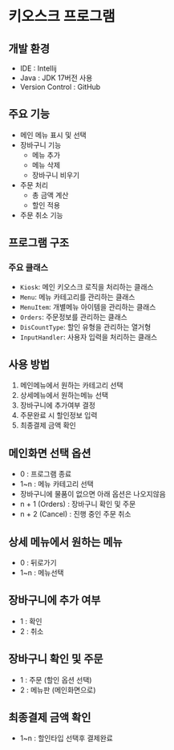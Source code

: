 # 키오스크 프로그램 

## 개발 환경

- IDE : Intellij
- Java : JDK 17버전 사용
- Version Control : GitHub

## 주요 기능
- 메인 메뉴 표시 및 선택
- 장바구니 기능
    - 메뉴 추가
    - 메뉴 삭제
    - 장바구니 비우기
- 주문 처리
    - 총 금액 계산
    - 할인 적용
- 주문 취소 기능

## 프로그램 구조
### 주요 클래스
- `Kiosk`: 메인 키오스크 로직을 처리하는 클래스
- `Menu`: 메뉴 카테고리를 관리하는 클래스
- `MenuItem`: 개별메뉴 아이템을 관리하는 클래스
- `Orders`: 주문정보를 관리하는 클래스
- `DisCountType`: 할인 유형을 관리하는 열거형
- `InputHandler`: 사용자 입력을 처리하는 클래스

## 사용 방법
1. 메인메뉴에서 원하는 카테고리 선택
2. 상세메뉴에서 원하는메뉴 선택
3. 장바구니에 추가여부 결정
4. 주문완료 시 할인정보 입력
5. 최종결제 금액 확인

## 메인화면 선택 옵션
- 0 : 프로그램 종료
- 1~n : 메뉴 카테고리 선택
- 장바구니에 물품이 없으면 아래 옵션은 나오지않음
- n + 1 (Orders) : 장바구니 확인 및 주문
- n + 2 (Cancel) : 진행 중인 주문 취소

## 상세 메뉴에서 원하는 메뉴
- 0 : 뒤로가기
- 1~n : 메뉴선택

## 장바구니에 추가 여부
- 1 : 확인
- 2 : 취소

## 장바구니 확인 및 주문
- 1 : 주문 (할인 옵션 선택)
- 2 : 메뉴판 (메인화면으로)

## 최종결제 금액 확인
- 1~n : 할인타입 선택후 결제완료

